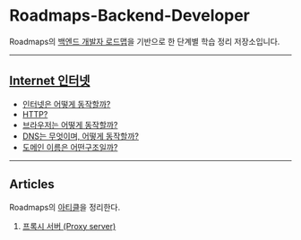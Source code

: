 # Roadmaps-Backend-Developer
Roadmaps의 [백엔드 개발자 로드맵]()을 기반으로 한 단계별 학습 정리 저장소입니다.

---
## [Internet 인터넷](roadmap/internet/Internet.md)

- [인터넷은 어떻게 동작할까?](roadmap/internet/How_dose_the_internet_work.md)
- [HTTP?](roadmap/internet/What_is_HTTP.md)
- [브라우저는 어떻게 동작할까?](roadmap/internet/Browsers_and_how_they_work.md)
- [DNS는 무엇이며, 어떻게 동작할까?](roadmap/internet/DNS_and_how_it_works.md)
- [도메인 이름은 어떤구조일까?](roadmap/internet/What_is_Domain_Name.md)


---
## Articles
Roadmaps의 [아티클](https://roadmap.sh/guides)을 정리한다.
1. [프록시 서버 (Proxy server)](articles/Proxy_Server.md)
